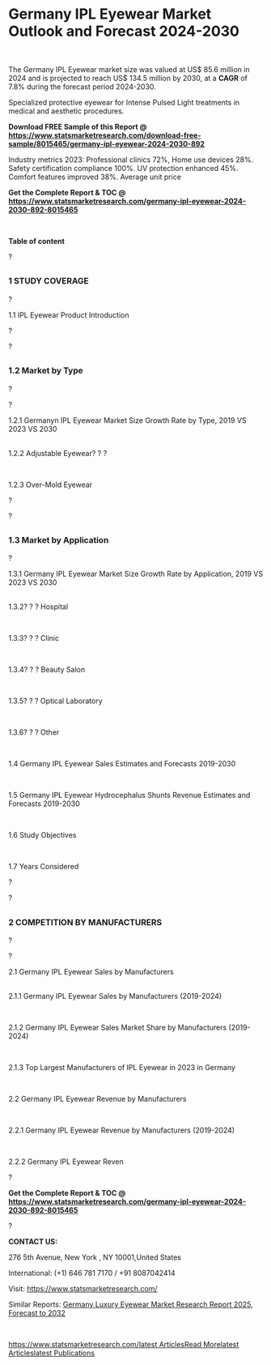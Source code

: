 <h1>Germany IPL Eyewear Market Outlook and Forecast 2024-2030</h1><br/><p>The Germany IPL Eyewear market size was valued at US$ 85.6 million in 2024 and is projected to reach US$ 134.5 million by 2030, at a <strong>CAGR</strong> of 7.8% during the forecast period 2024-2030.</p>
 
 
 
 <p>Specialized protective eyewear for Intense Pulsed Light treatments in medical and aesthetic procedures.</p>
 
 
 
 <p><strong>Download FREE Sample of this Report @ <a href="https://www.statsmarketresearch.com/download-free-sample/8015465/germany-ipl-eyewear-2024-2030-892">https://www.statsmarketresearch.com/download-free-sample/8015465/germany-ipl-eyewear-2024-2030-892</a></strong></p>
 
 
 
 <p>Industry metrics 2023: Professional clinics 72%, Home use devices 28%. Safety certification compliance 100%. UV protection enhanced 45%. Comfort features improved 38%. Average unit price</p>
 
 
 
 <div><b>Get the Complete Report & TOC @ <a href="https://www.statsmarketresearch.com/germany-ipl-eyewear-2024-2030-892-8015465">https://www.statsmarketresearch.com/germany-ipl-eyewear-2024-2030-892-8015465</a></b></div>
 
 
 
 <p><br />
 
 <b>Table of content</b></p>
 
 
 
 <p>? </p>
 
 
 
 <h2><span style="font-size:16px"><strong>1 STUDY COVERAGE</strong></span></h2>
 
 
 
 <p>? </p>
 
 
 
 <p>1.1 IPL Eyewear Product Introduction</p>
 
 
 
 <p>? </p>
 
 
 
 <p>? </p>
 
 
 
 <h2><span style="font-size:16px"><strong>1.2 Market by Type</strong></span></h2>
 
 
 
 <p>? </p>
 
 
 
 <p>? </p>
 
 
 
 <p>1.2.1 Germanyn IPL Eyewear Market Size Growth Rate by Type, 2019 VS 2023 VS 2030<br />
 
 <br />
 
 1.2.2 Adjustable Eyewear? ? ? <br />
 
 <br />
 
 1.2.3 Over-Mold Eyewear<br />
 
 ? </p>
 
 
 
 <p>? </p>
 
 
 
 <h2><span style="font-size:16px"><strong>1.3 Market by Application</strong></span></h2>
 
 
 
 <p>? </p>
 
 
 
 <p>1.3.1 Germany IPL Eyewear Market Size Growth Rate by Application, 2019 VS 2023 VS 2030<br />
 
 <br />
 
 1.3.2? ? ? Hospital<br />
 
 <br />
 
 1.3.3? ? ? Clinic<br />
 
 <br />
 
 1.3.4? ? ? Beauty Salon<br />
 
 <br />
 
 1.3.5? ? ? Optical Laboratory<br />
 
 <br />
 
 1.3.6? ? ? Other<br />
 
 <br />
 
 1.4 Germany IPL Eyewear Sales Estimates and Forecasts 2019-2030<br />
 
 <br />
 
 1.5 Germany IPL Eyewear Hydrocephalus Shunts Revenue Estimates and Forecasts 2019-2030<br />
 
 <br />
 
 1.6 Study Objectives<br />
 
 <br />
 
 1.7 Years Considered</p>
 
 
 
 <p>? </p>
 
 
 
 <p>? </p>
 
 
 
 <h2><span style="font-size:16px"><strong>2 COMPETITION BY MANUFACTURERS</strong></span></h2>
 
 
 
 <p>? </p>
 
 
 
 <p>? </p>
 
 
 
 <p>2.1 Germany IPL Eyewear Sales by Manufacturers<br />
 
 <br />
 
 2.1.1 Germany IPL Eyewear Sales by Manufacturers (2019-2024)<br />
 
 <br />
 
 2.1.2 Germany IPL Eyewear Sales Market Share by Manufacturers (2019-2024)<br />
 
 <br />
 
 2.1.3 Top Largest Manufacturers of IPL Eyewear in 2023 in Germany<br />
 
 <br />
 
 2.2 Germany IPL Eyewear Revenue by Manufacturers<br />
 
 <br />
 
 2.2.1 Germany IPL Eyewear Revenue by Manufacturers (2019-2024)<br />
 
 <br />
 
 2.2.2 Germany IPL Eyewear Reven</p>
 
 
 
 <p>? </p>
 
 
 
 <div><b>Get the Complete Report & TOC @ <a href="https://www.statsmarketresearch.com/germany-ipl-eyewear-2024-2030-892-8015465">https://www.statsmarketresearch.com/germany-ipl-eyewear-2024-2030-892-8015465</a></b></div>
 
 
 
 <p>? </p>
 
 
 
 <p><b>CONTACT US:</b><br />
 
 276 5th Avenue, New York , NY 10001,United States<br />
 
 International: (+1) 646 781 7170 / +91 8087042414<br />
 
 Visit: <a href="https://www.statsmarketresearch.com/">https://www.statsmarketresearch.com/</a><br />
 
 Similar Reports: <a href="https://www.statsmarketresearch.com/germany-ipl-eyewear-2024-2030-892-8015465">Germany Luxury Eyewear Market Research Report 2025, Forecast to 2032</a><br />
 
 <br />
 
 <a href="https://gyeongbokgung.com">https://www.statsmarketresearch.com/</a><a href="https://hallyeomaritime.com">latest Articles</a><a href="https://jingwansa.com">Read More</a><a href="https://nguoiviet.jp/">latest Articles</a><a href="https://www.intelmarketresearch.com/">latest Publications</a></p>